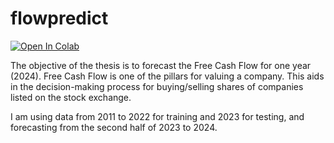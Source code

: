 # flowpredict

<a href="https://colab.research.google.com/github/enok/flowpredict/blob/main/flowpredict.ipynb" target="_parent"><img src="https://colab.research.google.com/assets/colab-badge.svg" alt="Open In Colab"/></a>


The objective of the thesis is to forecast the Free Cash Flow for one year (2024).
Free Cash Flow is one of the pillars for valuing a company. This aids in the decision-making process for buying/selling shares of companies listed on the stock exchange.

I am using data from 2011 to 2022 for training and 2023 for testing, and forecasting from the second half of 2023 to 2024.